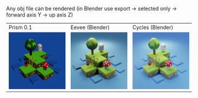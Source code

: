 Any obj file can be rendered (in Blender use export -> selected only -> forward axis Y -> up axis Z)

<table width="100%">
  <tr>
  <td width="33.3%">Prism 0.1</td>
  <td width="33.3%">Eevee (Blender)</td>
  <td width="33.3%">Cycles (Blender)</td>
  </tr>
  <tr>
  <td width="33.3%"><img src="/renders/prism_render.png?raw=true"/></td>
  <td width="33.3%"><img src="/renders/blender_eevee.png?raw=true"/></td>
  <td width="33.3%"><img src="/renders/blender_cycles.png?raw=true"/></td>
  </tr>
</table>
